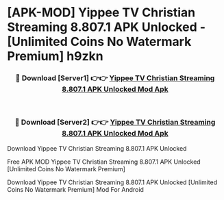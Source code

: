 # [APK-MOD] Yippee TV  Christian Streaming 8.807.1 APK Unlocked - [Unlimited Coins No Watermark Premium] h9zkn



<div align="center">
<h3>🔴 Download [Server1] 👉👉 <a href="https://momento.my/?title=Yippee_TV__Christian_Streaming_8.807.1_APK_Unlocked">Yippee TV  Christian Streaming 8.807.1 APK Unlocked Mod Apk</a></h3><br>

<h3>🔴 Download [Server2] 👉👉 <a href="https://momento.my/?title=Yippee_TV__Christian_Streaming_8.807.1_APK_Unlocked">Yippee TV  Christian Streaming 8.807.1 APK Unlocked Mod Apk</a></h3>
</div>



Download Yippee TV  Christian Streaming 8.807.1 APK Unlocked 

Free APK MOD Yippee TV  Christian Streaming 8.807.1 APK Unlocked [Unlimited Coins No Watermark Premium]

Download Yippee TV  Christian Streaming 8.807.1 APK Unlocked [Unlimited Coins No Watermark Premium] Mod For Android
